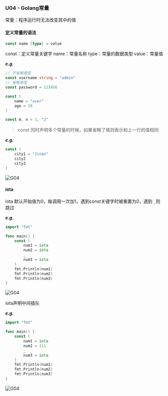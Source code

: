 ### U04 - Golang常量

常量：程序运行时无法改变其中的值

#### 定义常量的语法
```Go
const name [type] = value
```
const：定义常量关键字
name：常量名称
type：常量的数据类型
value：常量值

***e.g.***
```Go
// 不省略类型
const username string = "admin"
// 省略类型
const password = 123456

const (
	name = "user"
	age = 18
)

const m, n = 1, "2"
```
> const 同时声明多个常量的时候，如果省略了值则表示和上一行的值相同

***e.g.***

```Go
const (
	city1 = "Jinan"
	city2
	city3
)
```

![G04](https://gitee.com/Luciferlgx/pics/raw/master/blog/Go/04/image-20220713105002014-1657849837886.png)

#### iota
iota 默认开始值为0，每调用一次加1，遇到const关键字时被重置为0，遇到 `_`则跳过

***e.g.***

```Go
import "fmt"

func main() {
	const (
		num1 = iota
		num2 = iota
		_
		num3 = iota
	)
	fmt.Println(num1)
	fmt.Println(num2)
	fmt.Println(num3)
}
```

![G04](https://gitee.com/Luciferlgx/pics/raw/master/blog/Go/04/image-20220713105425849-1657849860886.png)

iota声明中间插队

***e.g.***

```Go
import "fmt"

func main() {
	const (
		num1 = iota
		num2 = 111
		_
		num3 = iota
	)
	fmt.Println(num1)
	fmt.Println(num2)
	fmt.Println(num3)
}
```

![G04](https://gitee.com/Luciferlgx/pics/raw/master/blog/Go/04/image-20220713105552030-1657849889885.png)

